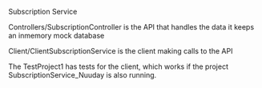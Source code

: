 Subscription Service

Controllers/SubscriptionController is the API that handles the data
it keeps an inmemory mock database

Client/ClientSubscriptionService is the client making calls to the API

The TestProject1 has tests for the client, which works if the project SubscriptionService_Nuuday is also running.

 
